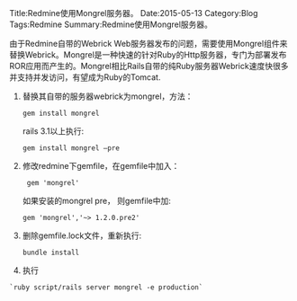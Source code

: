 Title:Redmine使用Mongrel服务器。
Date:2015-05-13
Category:Blog
Tags:Redmine
Summary:Redmine使用Mongrel服务器。

由于Redmine自带的Webrick Web服务器发布的问题，需要使用Mongrel组件来替换Webrick。Mongrel是一种快速的针对Ruby的Http服务器，专门为部署发布ROR应用而产生的。Mongrel相比Rails自带的纯Ruby服务器Webrick速度快很多并支持并发访问，有望成为Ruby的Tomcat.


1.	替换其自带的服务器webrick为mongrel，方法：
	
	`gem install mongrel`

	rails 3.1以上执行:

    `gem install mongrel –pre`
 
 
2.	修改redmine下gemfile，在gemfile中加入：

	` gem 'mongrel'`

     如果安装的mongrel pre， 则gemfile中加:

	`gem 'mongrel','~> 1.2.0.pre2'`
 
 
 
3.	删除gemfile.lock文件，重新执行: 

	`bundle install`
 
 
 
4.    执行
 
	`ruby script/rails server mongrel -e production`